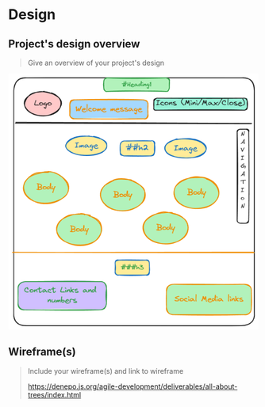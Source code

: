 # Design

## Project's design overview

> Give an overview of your project's design

![img](./img/Untitled-2024-02-04-1511.png)

## Wireframe(s)

> Include your wireframe(s) and link to wireframe
>
> <https://denepo.js.org/agile-development/deliverables/all-about-trees/index.html>
